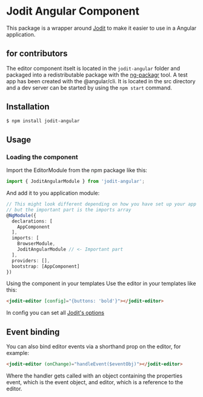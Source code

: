 # Jodit Angular Component

This package is a wrapper around [Jodit](https://xdsoft.net/jodit/) to make it easier to use in a Angular application.

## for contributors
The editor component itselt is located in the `jodit-angular` folder and packaged into a redistributable package with the [ng-packagr](https://www.npmjs.com/package/ng-packagr) tool. A test app has been created with the @angular/cli. It is located in the src directory and a dev server can be started by using the `npm start` command.

## Installation
```bash
$ npm install jodit-angular
```

## Usage

### Loading the component

Import the EditorModule from the npm package like this:

```typescript
import { JoditAngularModule } from 'jodit-angular';
```

And add it to you application module:
```typescript
// This might look different depending on how you have set up your app
// but the important part is the imports array
@NgModule({
  declarations: [
    AppComponent
  ],
  imports: [
    BrowserModule,
    JoditAngularModule // <- Important part
  ],
  providers: [],
  bootstrap: [AppComponent]
})
```

Using the component in your templates
Use the editor in your templates like this:

```html
<jodit-editor [config]="{buttons: 'bold'}"></jodit-editor>
```
In config you can set all [Jodit's options](https://xdsoft.net/jodit/play.html)

## Event binding
You can also bind editor events via a shorthand prop on the editor, for example:

```html
<jodit-editor (onChange)="handleEvent($eventObj)"></jodit-editor>
```

Where the handler gets called with an object containing the properties event, which is the event object, and editor, which is a reference to the editor.